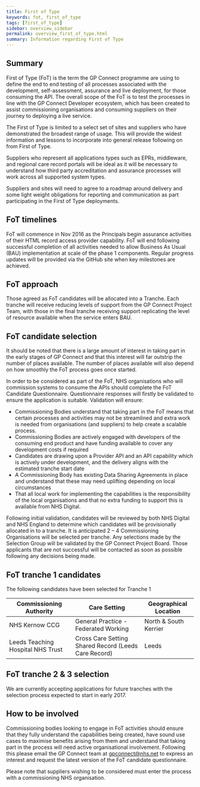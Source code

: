 ```yaml
---
title: First of Type
keywords: fot, first_of_type
tags: [first_of_type]
sidebar: overview_sidebar
permalink: overview_first_of_type.html
summary: Information regarding First of Type
---
```


## Summary ##

First of Type (FoT) is the term the GP Connect programme are using to define the end to end testing of all processes associated with the development, self-assessment, assurance and live deployment, for those consuming the API. The overall scope of the FoT is to test the processes in line with the GP Connect Developer ecosystem, which has been created to assist commissioning organisations and consuming suppliers on their journey to deploying a live service. 

The First of Type is limited to a select set of sites and suppliers who have demonstrated the broadest range of usage. This will provide the widest information and lessons to incorporate into general release following on from First of Type.

Suppliers who represent all applications types such as EPRs, middleware, and regional care record portals will be ideal as it will be necessary to understand how third party accreditation and assurance processes will work across all supported system types.

Suppliers and sites will need to agree to a roadmap around delivery and some light weight obligations for reporting and communication as part participating in the First of Type deployments.

## FoT timelines ##

FoT will commence in Nov 2016 as the Principals begin assurance activities of their HTML record access provider capability.  FoT will end following successful completion of all activities needed to allow Business As Usual (BAU) implementation at scale of the phase 1 components.  Regular progress updates will be provided via the GitHub site when key milestones are achieved.

## FoT approach ##

Those agreed as FoT candidates will be allocated into a Tranche. Each tranche will receive reducing levels of support from the GP Connect Project Team, with those in the final tranche receiving support replicating the level of resource available when the service enters BAU.

## FoT candidate selection ##

It should be noted that there is a large amount of interest in taking part in the early stages of GP Connect and that this interest will far outstrip the number of places available.  The number of places available will also depend on how smoothly the FoT process goes once started.

In order to be considered as part of the FoT, NHS organisations who will commission systems to consume the APIs should complete the FoT Candidate Questionnaire. Questionnaire responses will firstly be validated to ensure the application is suitable. Validation will ensure:

-	Commissioning Bodies understand that taking part in the FoT means that certain processes and activities may not be streamlined and extra work is needed from organisations (and suppliers) to help create a scalable process.
-	Commissioning Bodies are actively engaged with developers of the consuming end product and have funding available to cover any development costs if required
-	Candidates are drawing upon a Provider API and an API capability which is actively under development, and the delivery aligns with the estimated tranche start date
-	A Commissioning Body has existing Data Sharing Agreements in place and understand that these may need uplifting depending on local circumstances
-	That all local work for implementing the capabilities is the responsibility of the local organisations and that no extra funding to support this is available from NHS Digital.

Following initial validation, candidates will be reviewed by both NHS Digital and NHS England to determine which candidates will be provisionally allocated in to a tranche. It is anticipated 2 – 4 Commissioning Organisations will be selected per tranche. Any selections made by the Selection Group will be validated by the GP Connect Project Board. 
Those applicants that are not successful will be contacted as soon as possible following any decisions being made.

## FoT tranche 1 candidates ##

The following candidates have been selected for Tranche 1

|Commissioning Authority|Care Setting|Geographical Location|
|-----------------------|------------|---------------------|
|NHS Kernow CCG| General Practice - Federated Working| North & South Kerrier|
|Leeds Teaching Hospital NHS Trust| Cross Care Setting Shared Record (Leeds Care Record)|Leeds|

## FoT tranche 2 & 3 selection ##

We are currently accepting applications for future tranches with the selection process expected to start in early 2017. 

## How to be involved ##

Commissioning bodies looking to engage in FoT activities should ensure that they fully understand the capabilities being created, have sound use cases to maximise benefits arising from them and understand that taking part in the process will need active organisational involvement.  Following this please email the GP Connect team at gpconnect@nhs.net to express an interest and request the latest version of the FoT candidate questionnaire.

Please note that suppliers wishing to be considered must enter the process with a commissioning NHS organisation.


